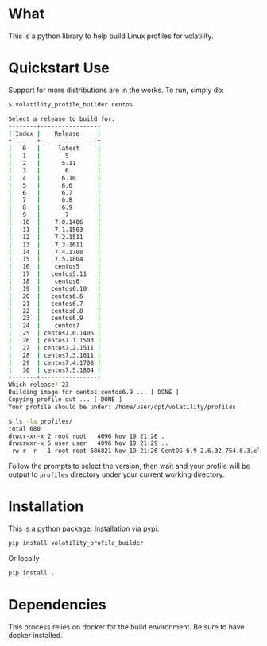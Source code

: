 # What
This is a python library to help build Linux profiles for volatility.

# Quickstart Use
Support for more distributions are in the works. To run, simply do:

```bash
$ volatility_profile_builder centos

Select a release to build for:
+-------+----------------+
| Index |    Release     |
+-------+----------------+
|   0   |     latest     |
|   1   |       5        |
|   2   |      5.11      |
|   3   |       6        |
|   4   |      6.10      |
|   5   |      6.6       |
|   6   |      6.7       |
|   7   |      6.8       |
|   8   |      6.9       |
|   9   |       7        |
|   10  |    7.0.1406    |
|   11  |    7.1.1503    |
|   12  |    7.2.1511    |
|   13  |    7.3.1611    |
|   14  |    7.4.1708    |
|   15  |    7.5.1804    |
|   16  |    centos5     |
|   17  |   centos5.11   |
|   18  |    centos6     |
|   19  |   centos6.10   |
|   20  |   centos6.6    |
|   21  |   centos6.7    |
|   22  |   centos6.8    |
|   23  |   centos6.9    |
|   24  |    centos7     |
|   25  | centos7.0.1406 |
|   26  | centos7.1.1503 |
|   27  | centos7.2.1511 |
|   28  | centos7.3.1611 |
|   29  | centos7.4.1708 |
|   30  | centos7.5.1804 |
+-------+----------------+
Which release? 23
Building image for centos:centos6.9 ... [ DONE ]
Copying profile out ... [ DONE ]
Your profile should be under: /home/user/opt/volatility/profiles

$ ls -la profiles/
total 680
drwxr-xr-x 2 root root   4096 Nov 19 21:26 .
drwxrwxr-x 6 user user   4096 Nov 19 21:29 ..
-rw-r--r-- 1 root root 686821 Nov 19 21:26 CentOS-6.9-2.6.32-754.6.3.el6.x86_64.zip
```

Follow the prompts to select the version, then wait and your profile will be output to `profiles` directory under your current working directory.

# Installation
This is a python package. Installation via pypi:

```bash
pip install volatility_profile_builder
```

Or locally

```bash
pip install .
```

# Dependencies
This process relies on docker for the build environment. Be sure to have docker installed.
